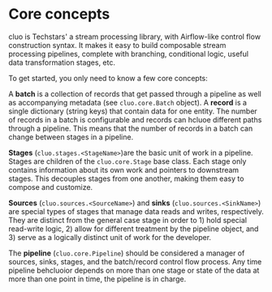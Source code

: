 # Core concepts

cluo is Techstars' a stream processing library, with Airflow-like control flow construction syntax. It makes it easy to build composable stream processing pipelines, complete with branching, conditional logic, useful data transformation stages, etc.

To get started, you only need to know a few core concepts:

A **batch** is a collection of records that get passed through a pipeline as well as accompanying metadata (see `cluo.core.Batch` object). A **record** is a single dictionary (string keys) that contain data for one entity. The number of records in a batch is configurable and records can hcluoe different paths through a pipeline. This means that the number of records in a batch can change between stages in a pipeline.

**Stages** (`cluo.stages.<StageName>`)are the basic unit of work in a pipeline. Stages are children of the `cluo.core.Stage` base class. Each stage only contains information about its own work and pointers to downstream stages. This decouples stages from one another, making them easy to compose and customize.

**Sources** (`cluo.sources.<SourceName>`) and **sinks** (`cluo.sources.<SinkName>`) are special types of stages that manage data reads and writes, respectively. They are distinct from the general case stage in order to 1) hold special read-write logic, 2) allow for different treatment by the pipeline object, and 3) serve as a logically distinct unit of work for the developer.

The **pipeline** (`cluo.core.Pipeline`) should be considered a manager of sources, sinks, stages, and the batch/record control flow process. Any time pipeline behcluoior depends on more than one stage or state of the data at more than one point in time, the pipeline is in charge.
